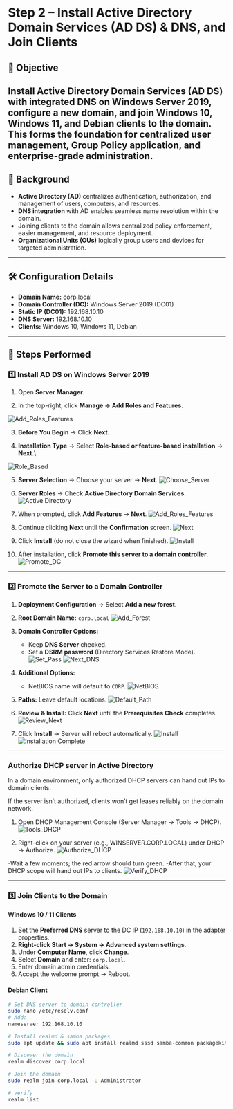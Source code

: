 # Step 2 – Install Active Directory Domain Services (AD DS) & DNS, and Join Clients

## 📌 Objective
Install Active Directory Domain Services (AD DS) with integrated DNS on Windows Server 2019, configure a new domain, and join Windows 10, Windows 11, and Debian clients to the domain.  
This forms the foundation for centralized user management, Group Policy application, and enterprise-grade administration.
---

## 🔹 Background
- **Active Directory (AD)** centralizes authentication, authorization, and management of users, computers, and resources.
- **DNS integration** with AD enables seamless name resolution within the domain.
- Joining clients to the domain allows centralized policy enforcement, easier management, and resource deployment.
- **Organizational Units (OUs)** logically group users and devices for targeted administration.

---

## 🛠️ Configuration Details
- **Domain Name:** corp.local  
- **Domain Controller (DC):** Windows Server 2019 (DC01)  
- **Static IP (DC01):** 192.168.10.10  
- **DNS Server:** 192.168.10.10  
- **Clients:** Windows 10, Windows 11, Debian  

---

## 🔹 Steps Performed

### 1️⃣ Install AD DS on Windows Server 2019
1. Open **Server Manager**.
  
2. In the top-right, click **Manage → Add Roles and Features**.

![Add_Roles_Features](images/1_Add_Roles.png)




3. **Before You Begin** → Click **Next**.
  
4. **Installation Type** → Select **Role-based or feature-based installation** → **Next**.\

![Role_Based](images/2_Role_Based.png)

5. **Server Selection** → Choose your server → **Next**.
![Choose_Server](images/3_Choose_Server.png)

6. **Server Roles** → Check **Active Directory Domain Services**.
![Active Directory](images/4_ActiveDirectory.png)

7. When prompted, click **Add Features** → **Next**.
![Add_Roles_Features](images/5_Add_Features.png)

8. Continue clicking **Next** until the **Confirmation** screen.
![Next](images/6_Next.png)
9. Click **Install** (do not close the wizard when finished).
![Install](images/7_Install.png)

10. After installation, click **Promote this server to a domain controller**.
![Promote_DC](images/8_Promote_DC.png)

---

### 2️⃣ Promote the Server to a Domain Controller
1. **Deployment Configuration** → Select **Add a new forest**.
2. **Root Domain Name:** `corp.local`
![Add_Forest](images/9_Add_Forest.png)

3. **Domain Controller Options:**
   - Keep **DNS Server** checked.
   - Set a **DSRM password** (Directory Services Restore Mode).
![Set_Pass](images/10_Set_Password.png)
![Next_DNS](images/11_Next_DNS.png)

4. **Additional Options:**
   - NetBIOS name will default to `CORP`.
![NetBIOS](images/12_NetBIOS.png)

5. **Paths:** Leave default locations.
![Default_Path](images/13_Default_Paths.png)

6. **Review & Install:** Click **Next** until the **Prerequisites Check** completes.
![Review_Next](images/14_Review_Next.png)

7. Click **Install** → Server will reboot automatically.
![Install](images/15_Install.png)
![Installation Complete](images/16_Installation_Complete.png)

---
### Authorize DHCP server in Active Directory 
In a domain environment, only authorized DHCP servers can hand out IPs to domain clients.

If the server isn’t authorized, clients won’t get leases reliably on the domain network.

1. Open DHCP Management Console (Server Manager → Tools → DHCP).
![Tools_DHCP](images/17_Tools_DHCP.png)

2. Right-click on your server (e.g., WINSERVER.CORP.LOCAL) under DHCP → Authorize.
![Authorize_DHCP](images/18_Authorize_DHCP.png)

  -Wait a few moments; the red arrow should turn green.
-After that, your DHCP scope will hand out IPs to clients.
![Verify_DHCP](images/19_Verify_DHCP.png)






---

### 3️⃣ Join Clients to the Domain

#### **Windows 10 / 11 Clients**
1. Set the **Preferred DNS** server to the DC IP (`192.168.10.10`) in the adapter properties.
2. **Right-click Start → System → Advanced system settings**.
3. Under **Computer Name**, click **Change**.
4. Select **Domain** and enter: `corp.local`.
5. Enter domain admin credentials.
6. Accept the welcome prompt → Reboot.


#### **Debian Client**
```bash
# Set DNS server to domain controller
sudo nano /etc/resolv.conf
# Add:
nameserver 192.168.10.10

# Install realmd & samba packages
sudo apt update && sudo apt install realmd sssd samba-common packagekit samba-common-bin adcli -y

# Discover the domain
realm discover corp.local

# Join the domain
sudo realm join corp.local -U Administrator

# Verify
realm list










